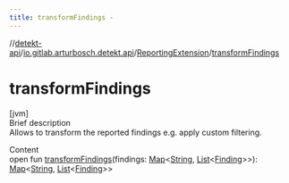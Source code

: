 ```yaml
---
title: transformFindings -
---
```

//[detekt-api](../../index.md)/[io.gitlab.arturbosch.detekt.api](../index.md)/[ReportingExtension](index.md)/[transformFindings](transform-findings.md)



# transformFindings  
[jvm]  
Brief description  
Allows to transform the reported findings e.g. apply custom filtering.  
  
  
Content  
open fun [transformFindings](transform-findings.md)(findings: [Map](https://kotlinlang.org/api/latest/jvm/stdlib/kotlin.collections/-map/index.html)<[String](https://kotlinlang.org/api/latest/jvm/stdlib/kotlin/-string/index.html), [List](https://kotlinlang.org/api/latest/jvm/stdlib/kotlin.collections/-list/index.html)<[Finding](../-finding/index.md)>>): [Map](https://kotlinlang.org/api/latest/jvm/stdlib/kotlin.collections/-map/index.html)<[String](https://kotlinlang.org/api/latest/jvm/stdlib/kotlin/-string/index.html), [List](https://kotlinlang.org/api/latest/jvm/stdlib/kotlin.collections/-list/index.html)<[Finding](../-finding/index.md)>>  



